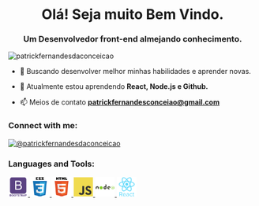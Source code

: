 <h1 align="center">Olá! Seja muito Bem Vindo.</h1>
<h3 align="center">Um Desenvolvedor front-end almejando conhecimento.</h3>

<p align="left"> <img src="https://komarev.com/ghpvc/?username=patrickfernandesdaconceicao&label=Profile%20views&color=0e75b6&style=flat" alt="patrickfernandesdaconceicao" /> </p>

- 🔭 Buscando desenvolver melhor minhas habilidades e aprender novas.

- 🌱 Atualmente estou aprendendo **React, Node.js e Github.**

- 📫 Meios de contato **patrickfernandesconceiao@gmail.com**

<h3 align="left">Connect with me:</h3>
<p align="left">
<a href="https://codepen.io/@patrickfernandesdaconceicao" target="blank"><img align="center" src="https://raw.githubusercontent.com/rahuldkjain/github-profile-readme-generator/master/src/images/icons/Social/codepen.svg" alt="@patrickfernandesdaconceicao" height="30" width="40" /></a>
</p>

<h3 align="left">Languages and Tools:</h3>
<p align="left"> <a href="https://getbootstrap.com" target="_blank"> <img src="https://raw.githubusercontent.com/devicons/devicon/master/icons/bootstrap/bootstrap-plain-wordmark.svg" alt="bootstrap" width="40" height="40"/> </a> <a href="https://www.w3schools.com/css/" target="_blank"> <img src="https://raw.githubusercontent.com/devicons/devicon/master/icons/css3/css3-original-wordmark.svg" alt="css3" width="40" height="40"/> </a> <a href="https://www.w3.org/html/" target="_blank"> <img src="https://raw.githubusercontent.com/devicons/devicon/master/icons/html5/html5-original-wordmark.svg" alt="html5" width="40" height="40"/> </a> <a href="https://developer.mozilla.org/en-US/docs/Web/JavaScript" target="_blank"> <img src="https://raw.githubusercontent.com/devicons/devicon/master/icons/javascript/javascript-original.svg" alt="javascript" width="40" height="40"/> </a> <a href="https://nodejs.org" target="_blank"> <img src="https://raw.githubusercontent.com/devicons/devicon/master/icons/nodejs/nodejs-original-wordmark.svg" alt="nodejs" width="40" height="40"/> </a> <a href="https://reactjs.org/" target="_blank"> <img src="https://raw.githubusercontent.com/devicons/devicon/master/icons/react/react-original-wordmark.svg" alt="react" width="40" height="40"/> </a> </p>

